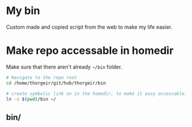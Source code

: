 # My bin

Custom made and copied script from the web to make my life easier.


# Make repo accessable in homedir

Make sure that there aren't already `~/bin` folder.

```sh
# Navigate to the repo root
cd /home/thorgeir/git/hub/thorgeir/bin

# create symbolic link on in the homedir, to make it easy accessable.
ln -s $(pwd)/bin ~/
```


## bin/<script> usage

### `dir_comparison.sh`
Ultra fast directory camparison.

```sh
Usage: bin/dir_comparison.sh <source_directory> <destination_directory>

Compares files in source_directory with those in destination_directory.
Outputs any files that are present in the source but missing from the destination.

Example:
  bin/dir_comparison.sh /path/to/source/ /path/to/destination/
```


### `git_status_check.sh`

`git_status_check --help`
```sh
Usage: check_git_changes.sh [path_to_start_directory]

Recursively checks for Git repositories with changes.
If no directory is provided, current directory is used.

Examples:
  ./check_git_changes.sh
  ./check_git_changes.sh /path/to/start
```

